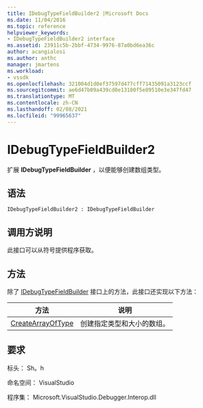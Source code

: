 ```yaml
---
title: IDebugTypeFieldBuilder2 |Microsoft Docs
ms.date: 11/04/2016
ms.topic: reference
helpviewer_keywords:
- IDebugTypeFieldBuilder2 interface
ms.assetid: 23911c5b-2bbf-4734-9976-87a0bd6ea36c
author: acangialosi
ms.author: anthc
manager: jmartens
ms.workload:
- vssdk
ms.openlocfilehash: 321004d1d0ef37597d477cff71435091a3123ccf
ms.sourcegitcommit: ae6d47b09a439cd0e13180f5e89510e3e347fd47
ms.translationtype: MT
ms.contentlocale: zh-CN
ms.lasthandoff: 02/08/2021
ms.locfileid: "99965637"
---
```

# <a name="idebugtypefieldbuilder2"></a>IDebugTypeFieldBuilder2
扩展 **IDebugTypeFieldBuilder** ，以便能够创建数组类型。

## <a name="syntax"></a>语法

```
IDebugTypeFieldBuilder2 : IDebugTypeFieldBuilder
```

## <a name="notes-for-callers"></a>调用方说明
 此接口可以从符号提供程序获取。

## <a name="methods"></a>方法
 除了 [IDebugTypeFieldBuilder](../../../extensibility/debugger/reference/idebugtypefieldbuilder.md) 接口上的方法，此接口还实现以下方法：

|方法|说明|
|------------|-----------------|
|[CreateArrayOfType](../../../extensibility/debugger/reference/idebugtypefieldbuilder2-createarrayoftype.md)|创建指定类型和大小的数组。|

## <a name="requirements"></a>要求
 标头： Sh。h

 命名空间： VisualStudio

 程序集： Microsoft.VisualStudio.Debugger.Interop.dll
